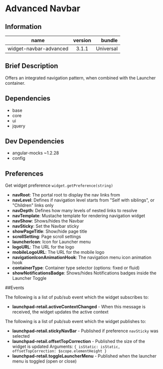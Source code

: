  # Advanced Navbar

## Information

| name                  | version           | bundle           |
| ----------------------|:-----------------:| ----------------:|
| widget-navbar-advanced| 3.1.1 			| Universal        |

## Brief Description

Offers an integrated navigation pattern, when combined with the Launcher container.

## Dependencies

* base
* core
* ui
* jquery

## Dev Dependencies

* angular-mocks ~1.2.28
* config

## Preferences

Get widget preference `widget.getPreference(string)`


* **navRoot**: The portal root to display the nav links from
* **navLevel**: Defines if navigation level starts from "Self with siblings", or "Children" links only
* **navDepth**: Defines how many levels of nested links to resolve
* **navTemplate**: Mustache template for rendering navigation widget
* **navShow**: Shows/hides the Navbar
* **navSticky**: Set the Navbar sticky
* **showPageTitle**: Show/hide page title
* **scrollSetting**: Page scroll settings
* **launcherIcon**: Icon for Launcher menu
* **logoURL**: The URL for the logo
* **mobileLogoURL**: The URL for the mobile logo
* **navigationIconAnimationHook**: The navigation menu icon animation hook
* **containerType**: Container type selector (options: fixed or fluid)
* **showNotificationsBadge**: Shows/hides Notifications badges inside the Launcher Toggle



##Events

The following is a list of pub/sub event which the widget subscribes to:

* **launchpad-retail.activeContextChanged** - When this message is received, the widget updates the active context


The following is a list of pub/sub event which the widget publishes to:

* **launchpad-retail.stickyNavBar** - Published if preference `navSticky` was selected
* **launchpad-retail.offsetTopCorrection** - Published the size of the widget is updated
Arguments: `{ isStatic: isStatic, offsetTopCorrection: $scope.elementHeight }`
* **launchpad-retail.toggleLauncherMenu** - Published when the launcher menu is toggled (open or close)
